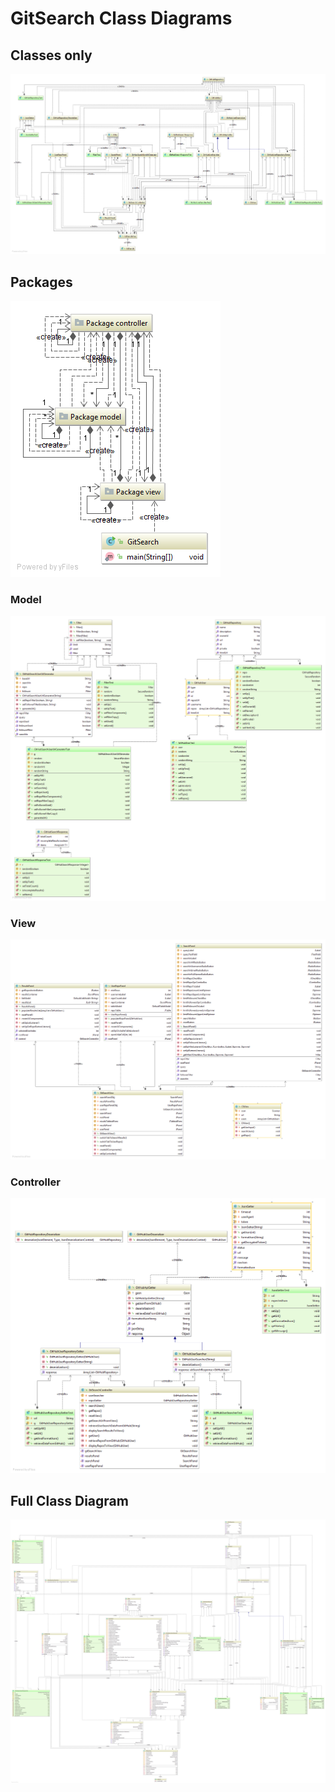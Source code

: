 # GitSearch Class Diagrams

## Classes only
![Classes only][classes-only]

## Packages
![Packages][package]

### Model
![org.felixlimanta.gitsearch.model][model]

### View
![org.felixlimanta.gitsearch.view][view]

### Controller
![org.felixlimanta.gitsearch.controller][controller]

## Full Class Diagram
![Full class diagram][full]

[classes-only]: class_diagram_classes_only.png
[controller]: class_diagram_controller.png
[full]: class_diagram_full.png
[model]: class_diagram_model.png
[package]: class_diagram_package.png
[view]: class_diagram_view.png
